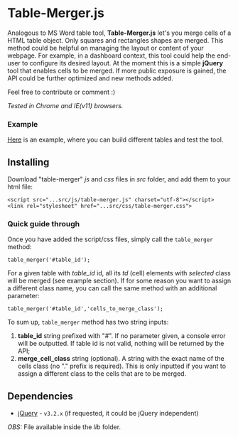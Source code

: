 # Table-Merger.js
Analogous to MS Word table tool, **Table-Merger.js** let's you merge cells of a HTML table object. Only squares and rectangles shapes are merged. This method could be helpful on managing the layout or content of your webpage. For example, in a dashboard context, this tool could help the end-user to configure its desired layout.
At the moment this is a simple **jQuery** tool that enables cells to be merged. If more public exposure is gained, the API could be further optimized and new methods added.

Feel free to contribute or comment :)

*Tested in Chrome and IE(v11) browsers.*

### Example

[Here](https://rawgit.com/velovsky/js-table-merger/master/src/merger.html) is an example, where you can build different tables and test the tool.

## Installing

Download "table-merger" *js* and *css* files in *src* folder, and add them to your html file:
```
<script src="...src/js/table-merger.js" charset="utf-8"></script> 
<link rel="stylesheet" href="...src/css/table-merger.css">
```

### Quick guide through

Once you have added the script/css files, simply call the ```table_merger``` method:
```
table_merger('#table_id');
```
For a given table with *table_id* id, all its *td* (cell) elements with *selected* class will be merged (see example section). If for some reason you want to assign a different class name, you can call the same method with an additional parameter:
```
table_merger('#table_id','cells_to_merge_class');
```
To sum up, ```table_merger``` method has two string inputs:

 1. **table_id** string prefixed with "#". If no parameter given, a console error will be outputted. If table id is not valid, nothing will be returned by the API;
 2. **merge_cell_class** string (optional). A string with the exact name of the cells class (no "." prefix is required). This is only inputted if you want to assign a different class to the cells that are to be merged.

## Dependencies

* [jQuery](https://jquery.com/download/) - ```v3.2.x``` (if requested, it could be jQuery independent)

*OBS:* File available inside the *lib* folder.